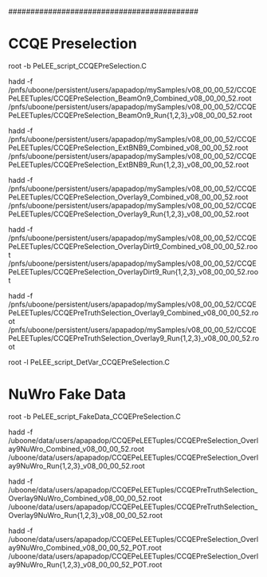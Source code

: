
###########################################

# CCQE Preselection

root -b PeLEE_script_CCQEPreSelection.C

hadd -f /pnfs/uboone/persistent/users/apapadop/mySamples/v08_00_00_52/CCQEPeLEETuples/CCQEPreSelection_BeamOn9_Combined_v08_00_00_52.root /pnfs/uboone/persistent/users/apapadop/mySamples/v08_00_00_52/CCQEPeLEETuples/CCQEPreSelection_BeamOn9_Run{1,2,3}_v08_00_00_52.root

hadd -f /pnfs/uboone/persistent/users/apapadop/mySamples/v08_00_00_52/CCQEPeLEETuples/CCQEPreSelection_ExtBNB9_Combined_v08_00_00_52.root /pnfs/uboone/persistent/users/apapadop/mySamples/v08_00_00_52/CCQEPeLEETuples/CCQEPreSelection_ExtBNB9_Run{1,2,3}_v08_00_00_52.root

hadd -f /pnfs/uboone/persistent/users/apapadop/mySamples/v08_00_00_52/CCQEPeLEETuples/CCQEPreSelection_Overlay9_Combined_v08_00_00_52.root /pnfs/uboone/persistent/users/apapadop/mySamples/v08_00_00_52/CCQEPeLEETuples/CCQEPreSelection_Overlay9_Run{1,2,3}_v08_00_00_52.root

hadd -f /pnfs/uboone/persistent/users/apapadop/mySamples/v08_00_00_52/CCQEPeLEETuples/CCQEPreSelection_OverlayDirt9_Combined_v08_00_00_52.root /pnfs/uboone/persistent/users/apapadop/mySamples/v08_00_00_52/CCQEPeLEETuples/CCQEPreSelection_OverlayDirt9_Run{1,2,3}_v08_00_00_52.root

hadd -f /pnfs/uboone/persistent/users/apapadop/mySamples/v08_00_00_52/CCQEPeLEETuples/CCQEPreTruthSelection_Overlay9_Combined_v08_00_00_52.root /pnfs/uboone/persistent/users/apapadop/mySamples/v08_00_00_52/CCQEPeLEETuples/CCQEPreTruthSelection_Overlay9_Run{1,2,3}_v08_00_00_52.root

root -l PeLEE_script_DetVar_CCQEPreSelection.C

# NuWro Fake Data

root -b PeLEE_script_FakeData_CCQEPreSelection.C

hadd -f /uboone/data/users/apapadop/CCQEPeLEETuples/CCQEPreSelection_Overlay9NuWro_Combined_v08_00_00_52.root /uboone/data/users/apapadop/CCQEPeLEETuples/CCQEPreSelection_Overlay9NuWro_Run{1,2,3}_v08_00_00_52.root

hadd -f /uboone/data/users/apapadop/CCQEPeLEETuples/CCQEPreTruthSelection_Overlay9NuWro_Combined_v08_00_00_52.root /uboone/data/users/apapadop/CCQEPeLEETuples/CCQEPreTruthSelection_Overlay9NuWro_Run{1,2,3}_v08_00_00_52.root

hadd -f /uboone/data/users/apapadop/CCQEPeLEETuples/CCQEPreSelection_Overlay9NuWro_Combined_v08_00_00_52_POT.root /uboone/data/users/apapadop/CCQEPeLEETuples/CCQEPreSelection_Overlay9NuWro_Run{1,2,3}_v08_00_00_52_POT.root

